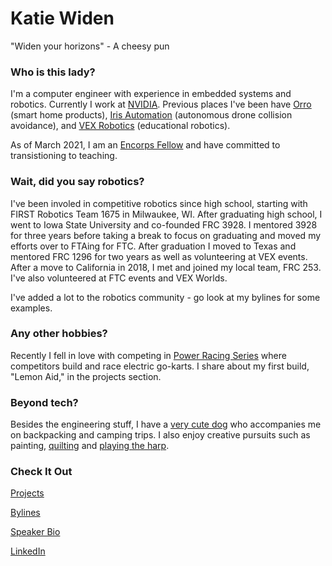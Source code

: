 # Katie Widen
"Widen your horizons" - A cheesy pun

### Who is this lady?
I'm a computer engineer with experience in embedded systems and robotics. Currently I work at [NVIDIA](www.nvidia.com). Previous places I've been have [Orro](www.getorro.com) (smart home products), [Iris Automation](https://www.irisonboard.com/) (autonomous drone collision avoidance), and [VEX Robotics](https://www.vexrobotics.com/) (educational robotics).

As of March 2021, I am an [Encorps Fellow](https://encorps.org/) and have committed to transistioning to teaching.

### Wait, did you say robotics?
I've been involed in competitive robotics since high school, starting with FIRST Robotics Team 1675 in Milwaukee, WI. After graduating high school, I went to Iowa State University and co-founded FRC 3928. I mentored 3928 for three years before taking a break to focus on graduating and moved my efforts over to FTAing for FTC. After graduation I moved to Texas and mentored FRC 1296 for two years as well as volunteering at VEX events. After a move to California in 2018, I met and joined my local team, FRC 253. I've also volunteered at FTC events and VEX Worlds. 

I've added a lot to the robotics community - go look at my bylines for some examples.

### Any other hobbies?
Recently I fell in love with competing in [Power Racing Series](http://www.powerracingseries.org/) where competitors build and race electric go-karts. I share about my first build, "Lemon Aid," in the projects section.

### Beyond tech?
Besides the engineering stuff, I have a [very cute dog](https://www.instagram.com/gatsbypaws/) who accompanies me on backpacking and camping trips. I also enjoy creative pursuits such as painting, [quilting](etsy.com/shop/littledogrobotics) and [playing the harp](facebook.com/KatieOnHarp).


### Check It Out
<!-- [Resume](Resume_.pdf) -->

[Projects](projects.md)

[Bylines](bylines.md)

[Speaker Bio](bio.md) 

[LinkedIn](https://www.linkedin.com/in/kwiden)
